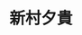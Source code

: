 # 新村夕貴
<!-- 基本的metaタグ -->
  <meta charset="utf-8">
  <meta http-equiv="X-UA-Compatible" content="IE=edge">
  <meta name="viewport" content="width=device-width, initial-scale=1.0">
  <meta name="robots" content="noindex,follow">
    
  <!-- SEO対策の補助的措置 -->
  <title>自分の髪を、 人生で一番美しく。だから、私は石鹸。｜P.G.C.D.</title>
  <meta name="description" content="頭皮を変えれば、髪が変わる！髪と頭皮の未来を変える。P.G.C.D.のスカルプケアソープ「サボン モーヴ」はじめての石鹸チャレンジセット。">
  
  <!-- SNS対策 -->
  <meta property="og:site_name" content="リンス不要のスカルプケアソープ サボン モーヴ">
  <meta property="og:title" content="自分の髪を、 人生で一番美しく。だから、私は石鹸。｜P.G.C.D.">
  <meta property="og:description" content="頭皮を変えれば、髪が変わる！髪と頭皮の未来を変える。P.G.C.D.のスカルプケアソープ「サボン モーヴ」はじめての石鹸チャレンジセット。">
  <meta property="og:type" content="website(トップページ)/article(下位ページ)">
  <meta property="og:url" content="サイトのURL">
  <meta name="twitter:site" content="サイトのURLを記載します。">

  <link rel="stylesheet" type="text/css" href="style.css">
  <link href="https://cdn.jsdelivr.net/npm/bootstrap@5.0.2/dist/css/bootstrap.min.css" rel="stylesheet" integrity="sha384-EVSTQN3/azprG1Anm3QDgpJLIm9Nao0Yz1ztcQTwFspd3yD65VohhpuuCOmLASjC" crossorigin="anonymous">
  
